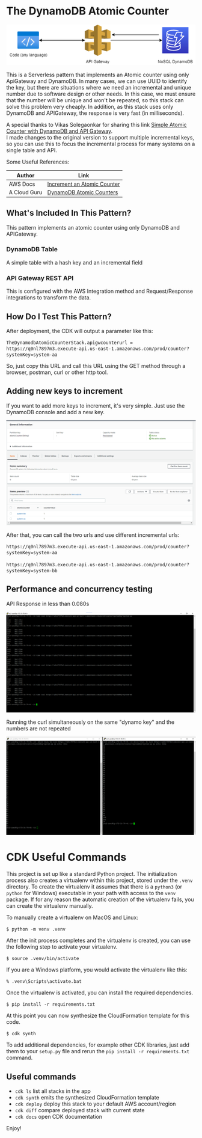 # The DynamoDB Atomic Counter

![the dynamodb atomic counter](../img/stack.png)

This is a Serverless pattern that implements an Atomic counter using only ApiGateway and DynamoDB. In many cases, we can use UUID to identify the key, but there are situations where we need an incremental and unique number due to software design or other needs. In this case, we must ensure that the number will be unique and won't be repeated, so this stack can solve this problem very cheaply. In addition, as this stack uses only DynamoDB and APIGateway, the response is very fast (in milliseconds).

A special thanks to Vikas Solegaonkar for sharing this link [Simple Atomic Counter with DynamoDB and API Gateway](https://itnext.io/simple-atomic-counter-with-dynamodb-and-api-gateway-e72115c209ff).  
I made changes to the original version to support multiple incremental keys, so you can use this to focus the incremental process for many systems on a single table and API.

Some Useful References:

| Author        | Link           |
| ------------- | ------------- |
| AWS Docs | [Increment an Atomic Counter](https://docs.amazonaws.cn/en_us/amazondynamodb/latest/developerguide/GettingStarted.NodeJs.03.html#GettingStarted.NodeJs.03.04) |
| A Cloud Guru | [DynamoDB Atomic Counters](https://acloudguru.com/blog/engineering/dynamodb-atomic-counters) |


## What's Included In This Pattern?
This pattern implements an atomic counter using only DynamoDB and APIGateway.

### DynamoDB Table
A simple table with a hash key and an incremental field

### API Gateway REST API
This is configured with the AWS Integration method and  Request/Response integrations to transform the data.

## How Do I Test This Pattern?

After deployment, the CDK will output a parameter like this:

```
TheDynamodbAtomicCounterStack.apigwcounterurl = https://q0nl7897m3.execute-api.us-east-1.amazonaws.com/prod/counter?systemKey=system-aa
```

So, just copy this URL and call this URL using the GET method through a browser, postman, curl or other http tool.

## Adding new keys to increment

If you want to add more keys to increment, it's very simple. Just use the DynamoDB console and add a new key.

![the dynamodb atomic counter](../img/img1.png)

After that, you can call the two urls and use different incremental urls:
```
https://q0nl7897m3.execute-api.us-east-1.amazonaws.com/prod/counter?systemKey=system-aa

https://q0nl7897m3.execute-api.us-east-1.amazonaws.com/prod/counter?systemKey=system-bb
```

## Performance and concurrency testing

API Response in less than 0.080s

![the dynamodb atomic counter](../img/img2.png)


Running the curl simultaneously on the same "dynamo key" and the numbers are not repeated

![the dynamodb atomic counter](../img/img3.png)

# CDK Useful Commands

This project is set up like a standard Python project.  The initialization
process also creates a virtualenv within this project, stored under the `.venv`
directory.  To create the virtualenv it assumes that there is a `python3`
(or `python` for Windows) executable in your path with access to the `venv`
package. If for any reason the automatic creation of the virtualenv fails,
you can create the virtualenv manually.

To manually create a virtualenv on MacOS and Linux:

```
$ python -m venv .venv
```

After the init process completes and the virtualenv is created, you can use the following
step to activate your virtualenv.

```
$ source .venv/bin/activate
```

If you are a Windows platform, you would activate the virtualenv like this:

```
% .venv\Scripts\activate.bat
```

Once the virtualenv is activated, you can install the required dependencies.

```
$ pip install -r requirements.txt
```

At this point you can now synthesize the CloudFormation template for this code.

```
$ cdk synth
```

To add additional dependencies, for example other CDK libraries, just add
them to your `setup.py` file and rerun the `pip install -r requirements.txt`
command.

## Useful commands

 * `cdk ls`          list all stacks in the app
 * `cdk synth`       emits the synthesized CloudFormation template
 * `cdk deploy`      deploy this stack to your default AWS account/region
 * `cdk diff`        compare deployed stack with current state
 * `cdk docs`        open CDK documentation

Enjoy!
